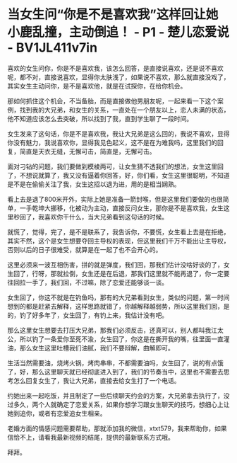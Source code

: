 # 当女生问“你是不是喜欢我”这样回让她小鹿乱撞，主动倒追！ - P1 - 楚儿恋爱说 - BV1JL411v7in

喜欢的女生问你，你是不是喜欢我，该怎么回答，是直接说喜欢，还是说不喜欢呢，都不对，直接说喜欢，显得你太肤浅了，如果说不喜欢，那么就直接没戏了，其实女生主动问你，是不是喜欢他，就是在试探你，在给你机会。

那如何抓住这个机会，不当备胎，而是直接做他男朋友呢，一起来看一下这个案例，找到我的大兄弟，和女生的关系，一直处在一个朋友以上，恋人未满的状态，他不知道应该怎么去突破，所以找到了我，直到学生聊了一段时间。

女生发来了这句话，你是不是喜欢我，我让大兄弟是这么回的，我说不喜欢，显得你没有魅力，我说喜欢你，显得我见色起义，这不是在为难我吗，这里我们的回复，简直是天衣无缝，无懈可击，简直是，无懈可击。

面对刁钻的问题，我们要做到模棱两可，让女生猜不透我们的想法，女生这里回了，不想说就算了，我又没有逼着你回答，好，你们看，女生这里很聪明，不知道是不是在偷偷关注了我，女生这招以退为进，用的是相当娴熟。

看上去是退了800米开外，实际上她是准备一箭封喉，但是这里我们要做的也很简单，一手乾坤大挪移，化被动为主动，直接反问女生，那你是不是喜欢我，女生这里秒回了，我喜欢你干什么，当大兄弟看到这句话的时候。

就慌了，觉得，完了，是不是联系了，我告诉你，不要慌，女生看上去是在拒绝，其实不然，这个是女生想要夺回主导权的表现，但这里我们千万不能出让主导权，否则以后的日子很难受，就算是在一起了也不会开心的。

这里必须来一波互相伤害，拼的就是弹度，我们回，那我们估计没啥好谈的了，女生回了，行呀，那就拉倒，女生还是在后退，那我们这里就不能再退了，你一定要往回拉一手了，我们回，不过嘛，除了恋爱还能够谈一谈。

女生回了，你这不就是在钓鱼吗，那有的大兄弟看到女生，类似的问题，第一时间想到的都是赶紧去解释，这样思路就错了，你越解释越弱势，所以这里我们回，是的，钓了好多年了，女生回了，有钓上来，我估计没有吧。

那么这里女生想要去打压大兄弟，那我们必须反击，还真可以，别人都叫我江太公，所以钓了一条爱你至死不渝，女生回了，你这是在撕开我的嘴，往里面一直灌油，那么女生这里吐槽我们油腻，我们不要辩解，曲解即可。

生活当然需要油，烧烤火锅，烤肉串串，不都需要油吗，女生回了，说的有点饿了，好，那么这里聊天就已经彻底进入到了，我们的节奏当中，这里也不需要去思考怎么回复女生了，我让大兄弟，直接去给女生打了一个电话。

约她出来一起吃饭，并且制定了一些后续聊天约会的方案，大兄弟拿去执行了，没过多久，两个人就确定了恋爱关系，如果你想学习跟女生聊天的技巧，想细心上让她到追你，或者有恋爱追女生相亲。

老婚方面的情感问题需要帮助，那就添加我的微信，xtxt579，我来帮助你，如果信恰不上，请看我最新视频的结尾，提供的最新联系方式哦。

拜拜。